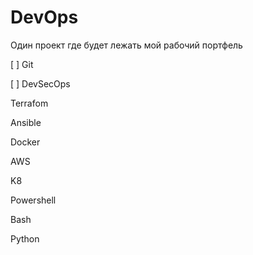 # DevOps
Один проект  где будет лежать мой рабочий портфель

[ ] Git

[ ] DevSecOps

Terrafom

Ansible

Docker

AWS

K8

Powershell

Bash

Python

